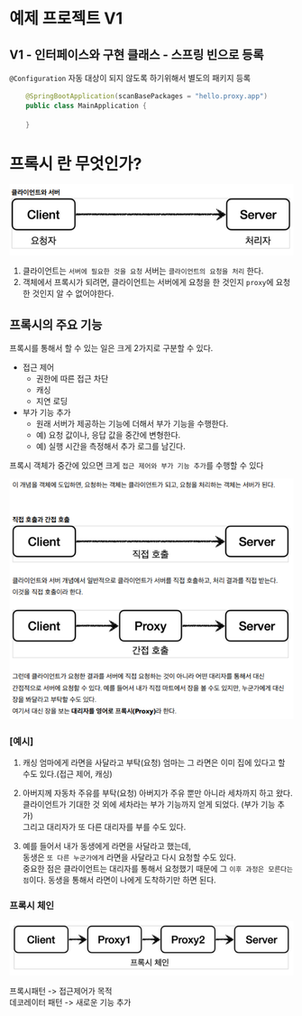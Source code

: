# 예제 프로젝트 V1


## V1 - 인터페이스와 구현 클래스 - 스프링 빈으로 등록

`@Configuration` 자동 대상이 되지 않도록 하기위해서 별도의 패키지 등록

```java
    @SpringBootApplication(scanBasePackages = "hello.proxy.app")
    public class MainApplication {
        
    }
```

# 프록시 란 무엇인가? 
![proxy_default](src/main/resources/static/img/proxy_default.png)

1. 클라이언트는 `서버에 필요한 것을 요청` 서버는 `클라이언트의 요청을 처리` 한다.
2. 객체에서 프록시가 되려면, 클라이언트는 서버에게 요청을 한 것인지 `proxy`에 요청한 것인지 알 수 없어야한다.

## 프록시의 주요 기능
프록시를 통해서 할 수 있는 일은 크게 2가지로 구분할 수 있다.
- 접근 제어
  - 권한에 따른 접근 차단
  - 캐싱
  - 지연 로딩
- 부가 기능 추가
  - 원래 서버가 제공하는 기능에 더해서 부가 기능을 수행한다.
  - 예) 요청 값이나, 응답 값을 중간에 변형한다.
  - 예) 실행 시간을 측정해서 추가 로그를 남긴다. 

프록시 객체가 중간에 있으면 크게 `접근 제어와 부가 기능 추가`를 수행할 수 있다

![proxy_default_1.png](src/main/resources/static/img/proxy_default_1.png)

### [예시]

1. 캐싱 
엄마에게 라면을 사달라고 부탁(요청) 
엄마는 그 라면은 이미 집에 있다고 할 수도 있다.(접근 제어, 캐싱)


2. 아버지께 자동차 주유를 부탁(요청)
아버지가 주유 뿐만 아니라 세차까지 하고 왔다.   
클라이언트가 기대한 것 외에 세차라는 부가 기능까지 얻게 되었다. (부가 기능 추가)    
그리고 대리자가 또 다른 대리자를 부를 수도 있다.


3. 예를 들어서 내가 동생에게 라면을 사달라고 했는데,   
동생은 `또 다른 누군가에게` 라면을 사달라고 다시 요청할 수도 있다.    
중요한 점은 클라이언트는 대리자를 통해서 요청했기 때문에 그 `이후 과정은 모른다는 점`이다. 동생을 통해서 라면이 나에게 도착하기만 하면
된다. 

### 프록시 체인

![proxy_chain.png](src/main/resources/static/img/proxy_chain.png)


프록시패턴 -> 접근제어가 목적    
데코레이터 패턴 -> 새로운 기능 추가 


